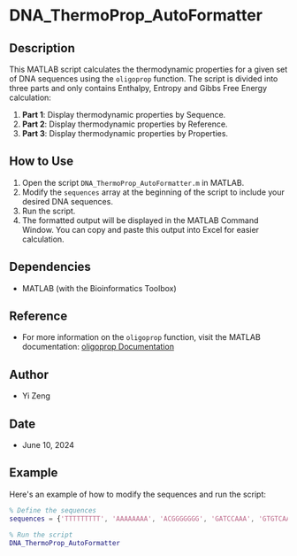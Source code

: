 # DNA_ThermoProp_AutoFormatter 

## Description
This MATLAB script calculates the thermodynamic properties for a given set of DNA sequences using the `oligoprop` function. 
The script is divided into three parts and only contains Enthalpy, Entropy and Gibbs Free Energy calculation:
1. **Part 1**: Display thermodynamic properties by Sequence.
2. **Part 2**: Display thermodynamic properties by Reference.
3. **Part 3**: Display thermodynamic properties by Properties.

## How to Use
1. Open the script `DNA_ThermoProp_AutoFormatter.m` in MATLAB.
2. Modify the `sequences` array at the beginning of the script to include your desired DNA sequences.
3. Run the script.
4. The formatted output will be displayed in the MATLAB Command Window. You can copy and paste this output into Excel for easier calculation.

## Dependencies
- MATLAB (with the Bioinformatics Toolbox)

## Reference
- For more information on the `oligoprop` function, visit the MATLAB documentation: [oligoprop Documentation](https://www.mathworks.com/help/bioinfo/ref/oligoprop.html)

## Author
- Yi Zeng

## Date
- June 10, 2024

## Example
Here's an example of how to modify the sequences and run the script:

```matlab
% Define the sequences
sequences = {'TTTTTTTTT', 'AAAAAAAA', 'ACGGGGGGG', 'GATCCAAA', 'GTGTCAAA'};

% Run the script
DNA_ThermoProp_AutoFormatter
